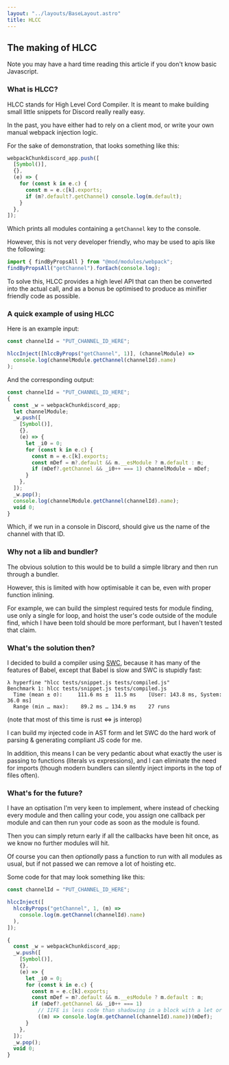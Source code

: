 ```yaml
---
layout: "../layouts/BaseLayout.astro"
title: HLCC
---
```


## The making of HLCC

Note you may have a hard time reading this article if you don't know basic Javascript.

### What is HLCC?

HLCC stands for High Level Cord Compiler.
It is meant to make building small little snippets for Discord really really easy.

In the past, you have either had to rely on a client mod, or write your own manual webpack injection logic.

For the sake of demonstration, that looks something like this:

```js
webpackChunkdiscord_app.push([
  [Symbol()],
  {},
  (e) => {
    for (const k in e.c) {
      const m = e.c[k].exports;
      if (m?.default?.getChannel) console.log(m.default);
    }
  },
]);
```

Which prints all modules containing a `getChannel` key to the console.

However, this is not very developer friendly, who may be used to apis like the following:

```js
import { findByPropsAll } from "@mod/modules/webpack";
findByPropsAll("getChannel").forEach(console.log);
```

To solve this, HLCC provides a high level API that can then be converted into the actual call,
and as a bonus be optimised to produce as minifier friendly code as possible.

### A quick example of using HLCC

Here is an example input:

```js
const channelId = "PUT_CHANNEL_ID_HERE";

hlccInject([hlccByProps("getChannel", 1)], (channelModule) =>
  console.log(channelModule.getChannel(channelId).name)
);
```

And the corresponding output:

```js
const channelId = "PUT_CHANNEL_ID_HERE";
{
  const _w = webpackChunkdiscord_app;
  let channelModule;
  _w.push([
    [Symbol()],
    {},
    (e) => {
      let _i0 = 0;
      for (const k in e.c) {
        const m = e.c[k].exports;
        const mDef = m?.default && m.__esModule ? m.default : m;
        if (mDef?.getChannel && _i0++ === 1) channelModule = mDef;
      }
    },
  ]);
  _w.pop();
  console.log(channelModule.getChannel(channelId).name);
  void 0;
}
```

Which, if we run in a console in Discord, should give us the name of the channel with that ID.

### Why not a lib and bundler?

The obvious solution to this would be to build a simple library and then run through a bundler.

However, this is limited with how optimisable it can be, even with proper function inlining.

For example, we can build the simplest required tests for module finding, use only a single for loop,
and hoist the user's code outside of the module find, which I have been told should be more performant,
but I haven't tested that claim.

### What's the solution then?

I decided to build a compiler using [SWC](https://swc.rs), because it has many of the features of Babel,
except that Babel is slow and SWC is stupidly fast:

```
λ hyperfine "hlcc tests/snippet.js tests/compiled.js"
Benchmark 1: hlcc tests/snippet.js tests/compiled.js
  Time (mean ± σ):     111.6 ms ±  11.5 ms    [User: 143.8 ms, System: 36.0 ms]
  Range (min … max):    89.2 ms … 134.9 ms    27 runs
```

(note that most of this time is rust <=> js interop)

I can build my injected code in AST form and let SWC do the hard work of parsing & generating compliant JS code for me.

In addition, this means I can be very pedantic about what exactly the user is passing to functions (literals vs expressions),
and I can eliminate the need for imports (though modern bundlers can silently inject imports in the top of files often).

### What's for the future?

I have an optisation I'm very keen to implement, where instead of checking every module and then calling your code,
you assign one callback per module and can then run your code as soon as the module is found.

Then you can simply return early if all the callbacks have been hit once, as we know no further modules will hit.

Of course you can then _optionally_ pass a function to run with all modules as usual,
but if not passed we can remove a lot of hoisting etc.

Some code for that may look something like this:

```js
const channelId = "PUT_CHANNEL_ID_HERE";

hlccInject([
  hlccByProps("getChannel", 1, (m) =>
    console.log(m.getChannel(channelId).name)
  ),
]);
```

```js
{
  const _w = webpackChunkdiscord_app;
  _w.push([
    [Symbol()],
    {},
    (e) => {
      let _i0 = 0;
      for (const k in e.c) {
        const m = e.c[k].exports;
        const mDef = m?.default && m.__esModule ? m.default : m;
        if (mDef?.getChannel && _i0++ === 1)
          // IIFE is less code than shadowing in a block with a let or const
          ((m) => console.log(m.getChannel(channelId).name))(mDef);
      }
    },
  ]);
  _w.pop();
  void 0;
}
```